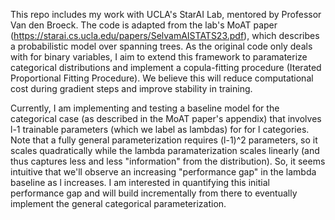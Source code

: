 This repo includes my work with UCLA's StarAI Lab, mentored by Professor Van den Broeck. 
The code is adapted from the lab's MoAT paper (https://starai.cs.ucla.edu/papers/SelvamAISTATS23.pdf), which describes a probabilistic model over spanning trees. 
As the original code only deals with for binary variables, I aim to extend this framework to paramaterize categorical distributions and implement a copula-fitting procedure (Iterated Proportional Fitting Procedure). 
We believe this will reduce computational cost during gradient steps and improve stability in training. 

Currently, I am implementing and testing a baseline model for the categorical case (as described in the MoAT paper's appendix) that involves l-1 trainable parameters (which we label as lambdas) for for l categories. Note that a fully general parameterization requires (l-1)^2 parameters, so it scales quadratically while the lambda paramaterization scales linearly (and thus captures less and less "information" from the distribution). So, it seems intuitive that we'll observe an increasing "performance gap" in the lambda baseline as l increases. I am interested in quantifying this initial performance gap and will build incrementally from there to eventually implement the general categorical parameterization. 

